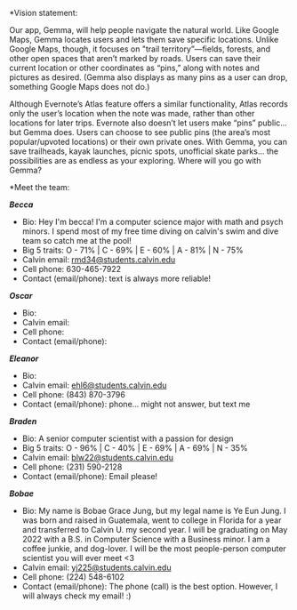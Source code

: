 *Vision statement:

Our app, Gemma, will help people navigate the natural world. Like Google Maps, Gemma locates users and lets them save specific locations. 
Unlike Google Maps, though, it focuses on "trail territory”—fields, forests, and other open spaces that aren’t marked by roads. Users can 
save their current location or other coordinates as “pins,” along with notes and pictures as desired. (Gemma also displays as many pins 
as a user can drop, something Google Maps does not do.) 

Although Evernote’s Atlas feature offers a similar functionality, Atlas records only the user’s location when the note was made, rather 
than other locations for later trips. Evernote also doesn’t let users make “pins” public... but Gemma does. Users can choose to see public 
pins (the area’s most popular/upvoted locations) or their own private ones. With Gemma, you can save trailheads, kayak launches, picnic 
spots, unofficial skate parks... the possibilities are as endless as your exploring. Where will you go with Gemma? 

*Meet the team: 

***Becca***
- Bio: Hey I'm becca! I'm a computer science major with math and psych minors. I spend most of my free time diving on calvin's swim and dive team so catch me at the pool!
- Big 5 traits: O - 71% | C - 69% | E - 60% | A - 81% | N - 75%
- Calvin email: rmd34@students.calvin.edu
- Cell phone: 630-465-7922
- Contact (email/phone): text is always more reliable!

***Oscar***
- Bio:
- Calvin email:
- Cell phone:
- Contact (email/phone):

***Eleanor***
- Bio:
- Calvin email: ehl6@students.calvin.edu
- Cell phone: (843) 870-3796
- Contact (email/phone): phone... might not answer, but text me

***Braden***
- Bio: A senior computer scientist with a passion for design
- Big 5 traits:  O - 96% | C - 40% | E - 69% | A - 69% | N - 35%
- Calvin email: blw22@students.calvin.edu
- Cell phone: (231) 590-2128
- Contact (email/phone): Email please!

***Bobae***
- Bio: My name is Bobae Grace Jung, but my legal name is Ye Eun Jung. I was born and raised in Guatemala, 
went to college in Florida for a year and transferred to Calvin U. my second year. I will be graduating 
on May 2022 with a B.S. in Computer Science with a Business minor. I am a coffee junkie, and dog-lover.
I will be the most people-person computer scientist you will ever meet <3
- Calvin email: yj225@students.calvin.edu
- Cell phone: (224) 548-6102
- Contact (email/phone): The phone (call) is the best option. However, I will always check my email! :)
